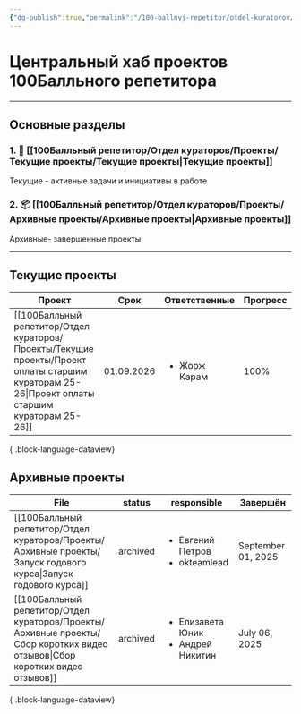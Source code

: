 ```yaml
---
{"dg-publish":true,"permalink":"/100-ballnyj-repetitor/otdel-kuratorov/proekty/upravlenie-proektami/","tags":["#readme"]}
---
```


# **Центральный хаб проектов 100Балльного репетитора**

---
## Основные разделы

### 1. 🚀 [[100Балльный репетитор/Отдел кураторов/Проекты/Текущие проекты/Текущие проекты\|Текущие проекты]]
Текущие - активные задачи и инициативы в работе

### 2. 📦 [[100Балльный репетитор/Отдел кураторов/Проекты/Архивные проекты/Архивные проекты\|Архивные проекты]]
Архивные- завершенные проекты

---
## Текущие проекты

| Проект                                                                                                                                            | Срок       | Ответственные                | Прогресс |
| ------------------------------------------------------------------------------------------------------------------------------------------------- | ---------- | ---------------------------- | -------- |
| [[100Балльный репетитор/Отдел кураторов/Проекты/Текущие проекты/Проект оплаты старшим кураторам 25-26\|Проект оплаты старшим кураторам 25-26]] | 01.09.2026 | <ul><li>Жорж Карам</li></ul> | 100%     |

{ .block-language-dataview}

## Архивные проекты
| File                                                                                                                           | status   | responsible                                             | Завершён           |
| ------------------------------------------------------------------------------------------------------------------------------ | -------- | ------------------------------------------------------- | ------------------ |
| [[100Балльный репетитор/Отдел кураторов/Проекты/Архивные проекты/Запуск годового курса\|Запуск годового курса]]             | archived | <ul><li>Евгений Петров</li><li>okteamlead</li></ul>     | September 01, 2025 |
| [[100Балльный репетитор/Отдел кураторов/Проекты/Архивные проекты/Сбор коротких видео отзывов\|Сбор коротких видео отзывов]] | archived | <ul><li>Елизавета Юник</li><li>Андрей Никитин</li></ul> | July 06, 2025      |

{ .block-language-dataview}

